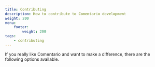 ```yaml
---
title: Contributing
description: How to contribute to Comentario development
weight: 200
menu:
    footer:
        weight: 200
tags:
    - contributing
---
```


If you really like Comentario and want to make a difference, there are the following options available.

<!--more-->
